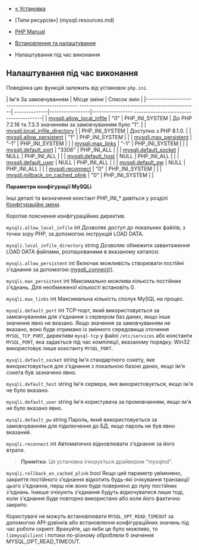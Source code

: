 - [« Установка](mysqli.installation.md)
- [Типи ресурсів»] (mysqli.resources.md)

- [PHP Manual](index.md)
- [Встановлення та налаштування](mysqli.setup.md)
- Налаштування під час виконання

## Налаштування під час виконання

Поведінка цих функцій залежить від установок `php.ini`.

| Ім'я За замовчуванням | Місце зміни | Список змін |
|------------------------------------------------- -------------------------------------------------| --------------|-----------------|----------------- ---------------------------------------|
| [mysqli.allow_local_infile](mysqli.configuration.md#ini.mysqli.allow-local-infile) | "0" | PHP_INI_SYSTEM | До PHP 7.2.16 та 7.3.3 значенням за замовчуванням було "1". |
| [mysqli.local_infile_directory](mysqli.configuration.md#ini.mysqli.local-infile-directory) | | PHP_INI_SYSTEM | Доступно з PHP 8.1.0. |
| [mysqli.allow_persistent](mysqli.configuration.md#ini.mysqli.allow-persistent) | "1" | PHP_INI_SYSTEM | |
| [mysqli.max_persistent](mysqli.configuration.md#ini.mysqli.max-persistent) | "-1" | PHP_INI_SYSTEM | |
| [mysqli.max_links](mysqli.configuration.md#ini.mysqli.max-links) | "-1" | PHP_INI_SYSTEM | |
| [mysqli.default_port](mysqli.configuration.md#ini.mysqli.default-port) | "3306" | PHP_INI_ALL | |
| [mysqli.default_socket](mysqli.configuration.md#ini.mysqli.default-socket) | NULL | PHP_INI_ALL | |
| [mysqli.default_host](mysqli.configuration.md#ini.mysqli.default-host) | NULL | PHP_INI_ALL | |
| [mysqli.default_user](mysqli.configuration.md#ini.mysqli.default-user) | NULL | PHP_INI_ALL | |
| [mysqli.default_pw](mysqli.configuration.md#ini.mysqli.default-pw) | NULL | PHP_INI_ALL | |
| [mysqli.reconnect](mysqli.configuration.md#ini.mysqli.reconnect) | "0" | PHP_INI_SYSTEM | |
| [mysqli.rollback_on_cached_plink](mysqli.configuration.md#ini.mysqli.rollback-on-cached-plink) | "0" | PHP_INI_SYSTEM | |

**Параметри конфігурації MySQLi**

Інші деталі та визначення констант PHP_INI\_\* дивіться у розділі
[Конфігураційні зміни](configuration.changes.md).

Коротке пояснення конфігураційних директив.

`mysqli.allow_local_infile` int
Дозволяє доступ до локальних файлів, з точки зору PHP, за допомогою
інструкцій LOAD DATA.

`mysqli.local_infile_directory` string
Дозволяє обмежити завантаження LOAD DATA файлами, розташованими в
вказаному каталозі.

`mysqli.allow_persistent` int
Включає можливість створювати постійні з'єднання за допомогою
[mysqli_connect()](function.mysqli-connect.md).

`mysqli.max_persistent` int
Максимально можлива кількість постійних з'єднань. Для
необмеженої кількості встановіть 0.

`mysqli.max_links` int
Максимальна кількість сполук MySQL на процес.

`mysqli.default_port` int
TCP-порт, який використовується за замовчуванням для з'єднання з сервером баз
даних, якщо інше значення явно не вказано. Якщо значення за замовчуванням
не вказано, воно буде отримано із змінного середовища оточення
`MYSQL_TCP_PORT`, директиви `mysql-tcp` у файлі `/etc/services` або
константи `MYSQL_PORT`, яка задається під час компіляції,
вказаному порядку. Win32 використовує лише константу `MYSQL_PORT`.

`mysqli.default_socket` string
Ім'я стандартного сокету, яке використовується для з'єднання з локальною
базою даних, якщо ім'я сокета був зазначено явно.

`mysqli.default_host` string
Ім'я сервера, яке використовується, якщо ім'я не було вказано.

`mysqli.default_user` string
Ім'я користувача за промовчанням, якщо ім'я не було вказано
явно.

`mysqli.default_pw` string
Пароль, який використовується за замовчуванням для підключення до БД, якщо пароль не
був явно вказаний.

`mysqli.reconnect` int
Автоматично відновлювати з'єднання за його втрати.

> **Примітка**: Ця установка ігнорується драйвером "mysqlnd".

`mysqli.rollback_on_cached_plink` bool
Якщо цей параметр увімкнено, закриття постійного з'єднання відкотить
будь-які очікування транзакції цього з'єднання, перш ніж воно буде
повернено до пулу постійних з'єднань. Інакше очікують
з'єднання будуть відкочуватися лише тоді, коли з'єднання буде
повторно використано або коли його фактично закрито.

Користувачі не можуть встановлювати `MYSQL_OPT_READ_TIMEOUT` за допомогою
API-дзвінків або встановлення конфігураційних значень під час роботи
скрипт. Врахуйте, що якби це було можливо, то `libmysqlclient` і
потоки по-різному обробляли б значення MYSQL_OPT_READ_TIMEOUT.
